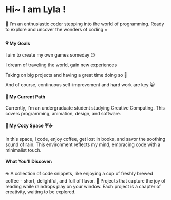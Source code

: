 # Hi~  I am Lyla !  

🌸 I'm an enthusiastic coder stepping into the world of programming. 
    Ready to explore and uncover the wonders of coding ⭐

#### 💗 My Goals 
I aim to create my own games someday 😊

I dream of traveling the world, gain new experiences

Taking on big projects and having a great time doing so 💜

And of course, continuous self-improvement and hard work are key 😸

#### 🐋 My Current Path    
Currently, I'm an undergraduate student studying Creative Computing. This covers programming, animation, design, and software.


#### 📃 My Cozy Space ☔☕
In this space, I code, enjoy coffee, get lost in books, and savor the soothing sound of rain. This environment reflects my mind, embracing code with a minimalist touch.


#### What You'll Discover:
☕️ A collection of code snippets, like enjoying a cup of freshly brewed coffee - short, delightful, and full of flavor.
📖 Projects that capture the joy of reading while raindrops play on your window. Each project is a chapter of creativity, waiting to be explored.
